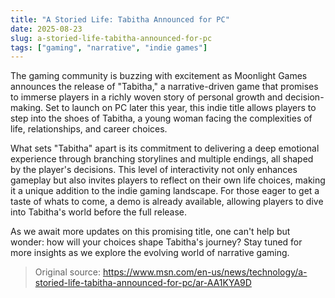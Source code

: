 ```yaml
---
title: "A Storied Life: Tabitha Announced for PC"
date: 2025-08-23
slug: a-storied-life-tabitha-announced-for-pc
tags: ["gaming", "narrative", "indie games"]
---
```


The gaming community is buzzing with excitement as Moonlight Games announces the release of "Tabitha," a narrative-driven game that promises to immerse players in a richly woven story of personal growth and decision-making. Set to launch on PC later this year, this indie title allows players to step into the shoes of Tabitha, a young woman facing the complexities of life, relationships, and career choices.

What sets "Tabitha" apart is its commitment to delivering a deep emotional experience through branching storylines and multiple endings, all shaped by the player's decisions. This level of interactivity not only enhances gameplay but also invites players to reflect on their own life choices, making it a unique addition to the indie gaming landscape. For those eager to get a taste of whats to come, a demo is already available, allowing players to dive into Tabitha's world before the full release.

As we await more updates on this promising title, one can't help but wonder: how will your choices shape Tabitha's journey? Stay tuned for more insights as we explore the evolving world of narrative gaming.
> Original source: https://www.msn.com/en-us/news/technology/a-storied-life-tabitha-announced-for-pc/ar-AA1KYA9D